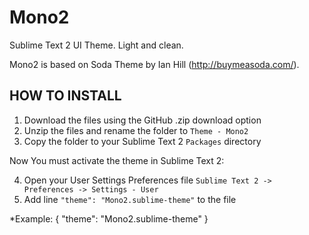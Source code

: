 Mono2
=====

Sublime Text 2 UI Theme. Light and clean.

Mono2 is based on Soda Theme by Ian Hill (http://buymeasoda.com/).

## HOW TO INSTALL
1. Download the files using the GitHub .zip download option
2. Unzip the files and rename the folder to `Theme - Mono2`
3. Copy the folder to your Sublime Text 2 `Packages` directory

Now You must activate the theme in Sublime Text 2:

4. Open your User Settings Preferences file `Sublime Text 2 -> Preferences -> Settings - User`
5. Add line `"theme": "Mono2.sublime-theme"` to the file

*Example:
{
    "theme": "Mono2.sublime-theme"
}